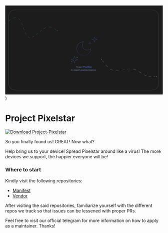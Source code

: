 ![Project-Pixelstar](https://github.com/Project-PixelStar/.github/raw/main/Banner.png))

Project Pixelstar
===========

[![Download Project-Pixelstar](https://img.shields.io/sourceforge/dt/evolution-x.svg)](https://sourceforge.net/projects/pixelstar/files/)

So you finally found us! GREAT! Now what?

Help bring us to your device! Spread Pixelstar around like a virus! The more devices we support, the happier everyone will be!

### Where to start

Kindly visit the following repositories:

- [Manifest](https://github.com/Project-PixelStar/manifest.git)
- [Vendor](https://github.com/Project-PixelStar/vendor_pixelstar.git)

After visiting the said repositories, familiarize yourself with the different repos we track so that issues can be lessened with proper PRs.

Feel free to visit our official telegram for more information on how to apply as a maintainer. Thanks!
